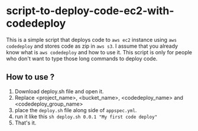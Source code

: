 # script-to-deploy-code-ec2-with-codedeploy
This is a simple script that deploys code to `aws ec2` instance using `aws codedeploy` and stores code as zip in `aws s3`. I assume that you already know what is `aws codedeploy` and how to use it. This script is only for people who don't want to type those long commands to deploy code. 

## How to use ?
1. Download deploy.sh file and open it. 
2. Replace <project_name>, <bucket_name>, <codedeploy_name> and <codedeploy_group_name>
3. place the `deploy.sh` file along side of `appspec.yml`.
4. run it like this `sh deploy.sh 0.0.1 "My first code deploy" `
5. That's it.  
